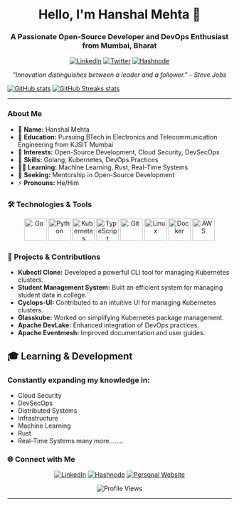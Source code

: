 <h1 align="center">Hello, I'm Hanshal Mehta 👋</h1>
<h3 align="center">A Passionate Open-Source Developer and DevOps Enthusiast from Mumbai, Bharat</h3>

<p align="center">
  <a href="https://linkedin.com/in/hanshal-mehta-b57768197" target="_blank"><img src="https://img.shields.io/badge/LinkedIn-%230077B5.svg?style=for-the-badge&logo=linkedin&logoColor=white" alt="LinkedIn" /></a>
  <a href="https://twitter.com/MehtaHanshal" target="_blank"><img src="https://img.shields.io/badge/Twitter-%231DA1F2.svg?style=for-the-badge&logo=twitter&logoColor=white" alt="Twitter" /></a>
  <a href="https://hashnode.com/@hanshal101" target="_blank"><img src="https://img.shields.io/badge/Hashnode-%232962FF.svg?style=for-the-badge&logo=hashnode&logoColor=white" alt="Hashnode" /></a>
</p>

<p align="center">
  <em>"Innovation distinguishes between a leader and a follower." - Steve Jobs</em>
</p>

[![GitHub stats](https://github-readme-stats.vercel.app/api?username=hanshal101&show_icons=true&theme=dracula&count_private=true)](https://github.com/hanshal101/github-readme-stats)
[![GitHub Streaks stats](https://github-readme-streak-stats.herokuapp.com?user=hanshal101&theme=radical&hide_border=true)](https://github.com/hanshal101/github-readme-stats)    

---

### About Me
- 🔭 **Name:** Hanshal Mehta
- 🌱 **Education:** Pursuing BTech in Electronics and Telecommunication Engineering from KJSIT Mumbai
- 👯 **Interests:** Open-Source Development, Cloud Security, DevSecOps
- 💬 **Skills:** Golang, Kubernetes, DevOps Practices
- 🧑‍💻 **Learning:** Machine Learning, Rust, Real-Time Systems
- 🤝 **Seeking:** Mentorship in Open-Source Development
- ⚡ **Pronouns:** He/Him

### 🛠️ Technologies & Tools

<p align="center">
  <img src="https://cdn.jsdelivr.net/gh/devicons/devicon/icons/go/go-original.svg" alt="Go" width="50" height="50"/>
  <img src="https://cdn.jsdelivr.net/gh/devicons/devicon/icons/python/python-original.svg" alt="Python" width="50" height="50"/>
  <img src="https://cdn.jsdelivr.net/gh/devicons/devicon/icons/kubernetes/kubernetes-plain.svg" alt="Kubernetes" width="50" height="50"/>
  <img src="https://cdn.jsdelivr.net/gh/devicons/devicon/icons/typescript/typescript-original.svg" alt="TypeScript" width="50" height="50"/>
  <img src="https://cdn.jsdelivr.net/gh/devicons/devicon/icons/git/git-original.svg" alt="Git" width="50" height="50"/>
  <img src="https://cdn.jsdelivr.net/gh/devicons/devicon/icons/linux/linux-original.svg" alt="Linux" width="50" height="50"/>
  <img src="https://cdn.jsdelivr.net/gh/devicons/devicon/icons/docker/docker-original.svg" alt="Docker" width="50" height="50"/>
  <img src="https://imgs.search.brave.com/6F8oyDQOSSluAZLE_FRbcUZu_T0GMkZSnc1L1-LYgik/rs:fit:860:0:0:0/g:ce/aHR0cHM6Ly9ob2xv/cmkuY29tL3dwLWNv/bnRlbnQvdXBsb2Fk/cy8yMDIxLzA1L0FX/Uy5wbmc" alt="AWS" width="50" height="50"/>
</p>

### 🚀 Projects & Contributions
- **Kubectl Clone:** Developed a powerful CLI tool for managing Kubernetes clusters.
- **Student Management System:** Built an efficient system for managing student data in college.
- **Cyclops-UI:** Contributed to an intuitive UI for managing Kubernetes clusters.
- **Glasskube:** Worked on simplifying Kubernetes package management.
- **Apache DevLake:** Enhanced integration of DevOps practices.
- **Apache Eventmesh:** Improved documentation and user guides.

## 🎓 Learning & Development
### Constantly expanding my knowledge in:
- Cloud Security
- DevSecOps
- Distributed Systems
- Infrastructure
- Machine Learning
- Rust
- Real-Time Systems
  many more........

### 🌐 Connect with Me
<p align="center">
  <a href="https://linkedin.com/in/hanshal-mehta-b57768197" target="_blank"><img src="https://img.shields.io/badge/LinkedIn-%230077B5.svg?style=for-the-badge&logo=linkedin&logoColor=white" alt="LinkedIn" /></a>
  <a href="https://hashnode.com/@hanshal101" target="_blank"><img src="https://img.shields.io/badge/Hashnode-%232962FF.svg?style=for-the-badge&logo=hashnode&logoColor=white" alt="Hashnode" /></a>
 <a href="https://hanshal101.github.io" target="_blank"><img src="https://img.shields.io/badge/Personal%20Website-%23000000.svg?style=for-the-badge&logo=personal&logoColor=white" alt="Personal Website" /></a>
</p>

<p align="center">
  <img src="https://komarev.com/ghpvc/?username=hanshal101&label=Profile%20views&color=0e75b6&style=flat" alt="Profile Views" />
</p>

---
